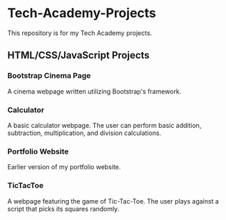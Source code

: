 # Tech-Academy-Projects
This repository is for my Tech Academy projects.

## HTML/CSS/JavaScript Projects

### Bootstrap Cinema Page
A cinema webpage written utilizing Bootstrap's framework.

### Calculator
A basic calculator webpage.
The user can perform basic addition, subtraction, multiplication, and division calculations.

### Portfolio Website
Earlier version of my portfolio website.

### TicTacToe
A webpage featuring the game of Tic-Tac-Toe.
The user plays against a script that picks its squares randomly.
